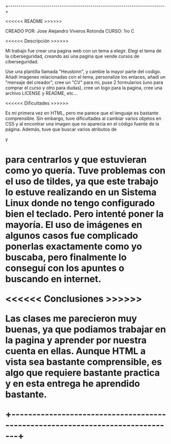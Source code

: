 +----------------------------------------------------------------------------+

<<<<<< README >>>>>>

CREADO POR: Jose Alejandro Viveros Rotonda
CURSO: 1ro C

<<<<<< Descripción >>>>>>

Mi trabajo fue crear una pagina web con un tema a elegir. Elegi el tema de la ciberseguridad,
creando así una pagina que vende cursos de ciberseguridad.

Use una plantilla llamada "Heustonn", y cambie la mayor parte del codigo.
Añadi imagenes relacionadas con el tema, personalize los enlaces, añadi un "mensaje del creador",
cree un "CV" para mi, puse 2 formularios (uno para comprar el curso y otro para dudas),
cree un logo para la pagina, cree una archivo LICENSE y README, etc...

<<<<<< Dificultades >>>>>>

Es mi primera vez en HTML, pero me parece que el lenguaje es bastante comprensible. 
Sin embargo, tuve dificultades al cambiar varios objetos en CSS y al encontrar una imagen que no aparecía en el código fuente de la página. 
Además, tuve que buscar varios atributos de <p> y <h1> para centrarlos y que estuvieran como yo quería. 
Tuve problemas con el uso de tildes, ya que este trabajo lo estuve realizando en un Sistema Linux donde no tengo configurado bien el teclado. Pero intenté poner la mayoría. 
El uso de imágenes en algunos casos fue complicado ponerlas exactamente como yo buscaba, pero finalmente lo conseguí con los apuntes o buscando en internet.

<<<<<< Conclusiones >>>>>>

Las clases me parecieron muy buenas, ya que podiamos trabajar en la pagina y aprender por nuestra cuenta en ellas.
Aunque HTML a vista sea bastante comprensible, es algo que requiere bastante practica y en esta entrega he aprendido bastante.


+------------------------------------------------------------------------------+
